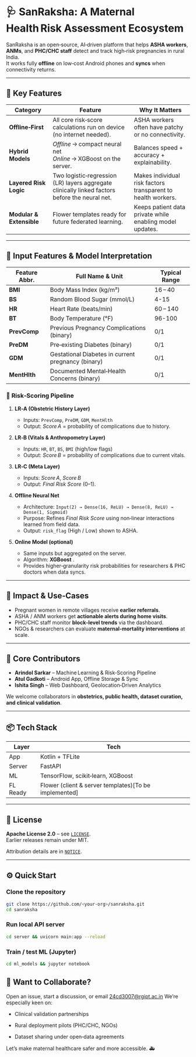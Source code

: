 # 🩺 **SanRaksha: A Maternal Health Risk Assessment Ecosystem**

SanRaksha is an open‑source, AI‑driven platform that helps **ASHA workers**, **ANMs**, and **PHC/CHC staff** detect and track high‑risk pregnancies in rural India.  
It works fully **offline** on low‑cost Android phones and **syncs** when connectivity returns.

---

## 🚀 Key Features

| Category | Feature | Why It Matters |
|----------|---------|----------------|
| **Offline‑First** | All core risk‑score calculations run on device (no internet needed). | ASHA workers often have patchy or no connectivity. |
| **Hybrid Models** | *Offline* → compact neural net<br>*Online* → XGBoost on the server. | Balances speed + accuracy + explainability. |
| **Layered Risk Logic** | Two logistic‑regression (LR) layers aggregate clinically linked factors before the neural net. | Makes individual risk factors transparent to health workers. |
| **Modular & Extensible** | Flower templates ready for future federated learning. | Keeps patient data private while enabling model updates. |

---

## 🧬 **Input Features & Model Interpretation**

| Feature Abbr. | Full Name & Unit | Typical Range |
|---------------|------------------|---------------|
| **BMI** | Body Mass Index (kg/m²) | 16 – 40 |
| **BS** | Random Blood Sugar (mmol/L) | 4-15 |
| **HR** | Heart Rate (beats/min) | 60 – 140 |
| **BT** | Body Temperature (°F) | 96-100 |
| **PrevComp** | Previous Pregnancy Complications (binary) | 0/1 |
| **PreDM** | Pre‑existing Diabetes (binary) | 0/1 |
| **GDM** | Gestational Diabetes in current pregnancy (binary) | 0/1 |
| **MentHlth** | Documented Mental‑Health Concerns (binary) | 0/1 |

### 🔢 **Risk‑Scoring Pipeline**

1. **LR‑A (Obstetric History Layer)**  
   - Inputs: `PrevComp`, `PreDM`, `GDM`, `MentHlth`  
   - Output: *Score A* = probability of complications due to history.

2. **LR‑B (Vitals & Anthropometry Layer)**  
   - Inputs: `HR`, `BT`, `BS`, `BMI` (high/low flags)  
   - Output: *Score B* = probability of complications due to current vitals.

3. **LR‑C (Meta Layer)**  
   - Inputs: *Score A*, *Score B*  
   - Output: *Final Risk Score* (0–1).

4. **Offline Neural Net**  
   - Architecture: `Input(2) → Dense(16, ReLU) → Dense(8, ReLU) → Dense(1, Sigmoid)`  
   - Purpose: Refines *Final Risk Score* using non‑linear interactions learned from field data.  
   - Output: `risk_flag` (High / Low) shown to ASHA.

5. **Online Model (optional)**  
   - Same inputs but aggregated on the server.  
   - Algorithm: **XGBoost** .  
   - Provides higher‑granularity risk probabilities for researchers & PHC doctors when data syncs.

---

## 🎯 Impact & Use‑Cases

* Pregnant women in remote villages receive **earlier referrals**.  
* ASHA / ANM workers get **actionable alerts during home visits**.  
* PHC/CHC staff monitor **block‑level trends** via the dashboard.  
* NGOs & researchers can evaluate **maternal‑mortality interventions** at scale.

---

## 👥 Core Contributors

* **Arindol Sarkar** – Machine Learning & Risk‑Scoring Pipeline  
* **Atul Gadkoti** – Android App, Offline Storage & Sync  
* **Ishita Singh** – Web Dashboard, Geolocation‑Driven Analytics  

We welcome collaborators in **obstetrics, public health, dataset curation, and clinical validation**.

---

## 📦 Tech Stack

| Layer | Tech |
|-------|------|
| App | Kotlin + TFLite |
| Server | FastAPI  |
| ML | TensorFlow, scikit‑learn, XGBoost |
| FL Ready | Flower (client & server templates)[To be implemented] |

---

## 📄 License
**Apache License 2.0** – see [`LICENSE`](./LICENSE).  
Earlier releases remain under MIT.

Attribution details are in [`NOTICE`](./NOTICE).

---

## ⚙️ Quick Start

### Clone the repository
```bash
git clone https://github.com/<your‑org>/sanraksha.git
cd sanraksha
```
### Run local API server
```bash
cd server && uvicorn main:app --reload
```
### Train / test ML (Jupyter)
```bash
cd ml_models && jupyter notebook
```

## 🤝 Want to Collaborate?
Open an issue, start a discussion, or email 24cd3007@rgipt.ac.in
We’re especially keen on:

- Clinical validation partnerships

- Rural deployment pilots (PHC/CHC, NGOs)

- Dataset sharing under open‑data agreements

Let’s make maternal healthcare safer and more accessible. 🚑

